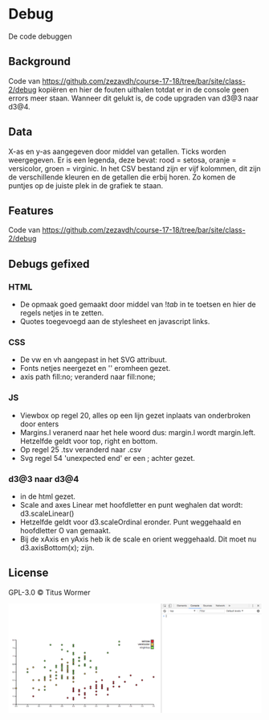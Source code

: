# Debug
De code debuggen

## Background
Code van https://github.com/zezavdh/course-17-18/tree/bar/site/class-2/debug kopiëren en hier de fouten uithalen totdat er in de console geen errors meer staan. Wanneer dit gelukt is, de code upgraden van d3@3 naar d3@4.

## Data
X-as en y-as aangegeven door middel van getallen. Ticks worden weergegeven. Er is een legenda, deze bevat: rood = setosa, oranje = versicolor, groen = virginic. In het CSV bestand zijn er vijf kolommen, dit zijn de verschillende kleuren en de getallen die erbij horen. Zo komen de puntjes op de juiste plek in de grafiek te staan.

## Features
Code van https://github.com/zezavdh/course-17-18/tree/bar/site/class-2/debug

## Debugs gefixed

### HTML
- De opmaak goed gemaakt door middel van !*tab* in te toetsen en hier de regels netjes in te zetten.
- Quotes toegevoegd aan de stylesheet en javascript links.

### CSS
- De vw en vh aangepast in het SVG attribuut.
- Fonts netjes neergezet en '' eromheen gezet.
- axis path fill:no; veranderd naar fill:none;

### JS
- Viewbox op regel 20, alles op een lijn gezet inplaats van onderbroken door enters
- Margins.l veranerd naar het hele woord dus: margin.l wordt margin.left. Hetzelfde geldt voor top, right en bottom.
- Op regel 25 .tsv veranderd naar .csv
- Svg regel 54 'unexpected end' er een ; achter gezet.

### d3@3 naar d3@4
- <script src="https://d3js.org/d3.v4.js"></script> in de html gezet.
- Scale and axes Linear met hoofdletter en punt weghalen dat wordt: d3.scaleLinear()
- Hetzelfde geldt voor d3.scaleOrdinal eronder. Punt weggehaald en hoofdletter O van gemaakt.
- Bij de xAxis en yAxis heb ik de scale en orient weggehaald. Dit moet nu d3.axisBottom(x); zijn.

## License
GPL-3.0 © Titus Wormer

![Debug grafiek](preview.png)
